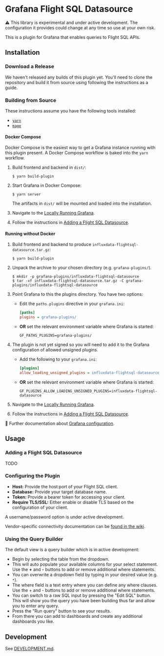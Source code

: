 # Grafana Flight SQL Datasource

:warning: This library is experimental and under active development. The configuration it provides could change at any time so use at your own risk.

This is a plugin for Grafana that enables queries to Flight SQL APIs.

## Installation

### Download a Release

We haven't released any builds of this plugin yet. You'll need to clone the
repository and build it from source using following the instructions as a guide.

### Building from Source

These instructions assume you have the following tools installed:

- [`yarn`](https://yarnpkg.com)
- [`mage`](https://magefile.org)

#### Docker Compose

Docker Compose is the easiest way to get a Grafana instance running with this
plugin present. A Docker Compose workflow is baked into the `yarn` workflow.

1. Build frontend and backend in `dist/`:

   ```shell
   $ yarn build-plugin
   ```
1. Start Grafana in Docker Compose:

   ```shell
   $ yarn server
   ```
   The artifacts in `dist/` will be mounted and loaded into the installation.

1. Navigate to the [Locally Running Grafana](http://localhost:3000/).
1. Follow the instructions in [Adding a Flight SQL
   Datasource](#adding-a-flight-sql-datasource).

#### Running without Docker

1. Build frontend and backend to produce `influxdata-flightsql-datasource.tar.gz`:

   ```shell
   $ yarn build-plugin
   ```
   
1. Unpack the archive to your chosen directory (e.g. `grafana-plugins/`).

   ```shell
   $ mkdir -p grafana-plugins/influxdata-flightsql-datasource
   $ tar -xf influxdata-flightsql-datasource.tar.gz -C grafana-plugins/influxdata-flightsql-datasource
   ```
1. Point Grafana to this the plugins directory. You have two options:

   - Edit the `paths.plugins` directive in your `grafana.ini`:
     ```ini
     [paths]
     plugins = grafana-plugins/
     ```

   - **OR** set the relevant environment variable where Grafana is started:
     ```shell
     GF_PATHS_PLUGINS=grafana-plugins/
     ```

1. The plugin is not yet signed so you will need to add it to the Grafana configuration of allowed unsigned plugins.

   - Add the following to your `grafana.ini`:
     ```ini
     [plugins]
     allow_loading_unsigned_plugins = influxdata-flightsql-datasource
     ```
	
	- **OR** set the relevant environment variable where Grafana is started:
	  ```shell
	  GF_PLUGINS_ALLOW_LOADING_UNSIGNED_PLUGINS=influxdata-flightsql-datasource
	  ```

1. Navigate to the [Locally Running Grafana](http://localhost:3000/).
1. Follow the instructions in [Adding a Flight SQL
   Datasource](#adding-a-flight-sql-datasource).

:book: Further documentation about [Grafana configuration](https://grafana.com/docs/grafana/latest/setup-grafana/configure-grafana/#plugins).

## Usage

### Adding a Flight SQL Datasource

TODO

### Configuring the Plugin

- **Host:** Provide the host:port of your Flight SQL client.
- **Database:** Provide your target database name.
- **Token:** Provide a bearer token for accessing your client.
- **Require TLS/SSL:** Either enable or disable TLS based on the configuration of your client.

A username/password option is under active development.

Vendor-specific connectivity documentation can be [found in the wiki](https://github.com/influxdata/grafana-flightsql-datasource/wiki).

### Using the Query Builder

The default view is a query builder which is in active development:

- Begin by selecting the table from the dropdown.
- This will auto populate your available columns for your select statement. Use the **+** and **-** buttons to add or remove additional where statements.
- You can overwrite a dropdown field by typing in your desired value (e.g. `*`).
- The where field is a text entry where you can define any where clauses. Use the + and - buttons to add or remove additional where statements.
- You can switch to a raw SQL input by pressing the "Edit SQL" button. This will show you the query you have been building thus far and allow you to enter any query.
- Press the "Run query" button to see your results.
- From there you can add to dashboards and create any additional dashboards you like.

## Development

See [DEVELOPMENT.md](DEVELOPMENT.md).
